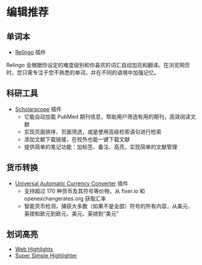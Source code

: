 # 编辑推荐

## 单词本
- [Relingo](https://relingo.net/) 插件

Relingo 会根据你设定的难度级别和你喜欢的词汇自动加亮和翻译。在浏览网页时，您只需专注于您不熟悉的单词，并在不同的语境中加强记忆。

## 科研工具
- [Scholarscope](https://www.scholarscope.online/) 插件
    - 它能自动加载 PubMed 期刊信息，帮助用户筛选有用的期刊，高效阅读文献
    - 实现页面排序、页面筛选，或是使用高级检索语句进行检索
    - 添加文献下载链接，在校外也能一键下载文献
    - 提供简单的笔记功能：加标签、备注、高亮，实现简单的文献管理

## 货币转换
- [Universal Automatic Currency Converter](https://chromewebstore.google.com/detail/hbjagjepkeogombomfeefdmjnclgojli?hl=zh-CN&utm_source=ext_sidebar) 插件
    - 支持超过 170 种货币及其符号等价物，从 fixer.io 和 openexchangerates.org 获取汇率
    - 智能货币检测，捕获大多数（如果不是全部）符号的所有内容，从美元、英镑和欧元到欧元、美元、英镑到“美元”

## 划词高亮
- [Web Highlights](https://web-highlights.com/blog/welcome/)
- [Super Simple Highlighter](https://chromewebstore.google.com/detail/super-simple-highlighter/hhlhjgianpocpoppaiihmlpgcoehlhio)